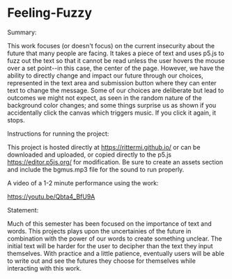 # Feeling-Fuzzy

Summary: 

This work focuses (or doesn't focus) on the current insecurity about the future that many people are facing. It takes a piece of text and uses p5.js to fuzz out the text so that it cannot be read unless the user hovers the mouse over a set point--in this case, the center of the page. However, we have the ability to directly change and impact our future through our choices, represented in the text area and submission button where they can enter text to change the message. Some of our choices are deliberate but lead to outcomes we might not expect, as seen in the random nature of the background color changes; and some things surprise us as shown if you accidentally click the canvas which triggers music. If you click it again, it stops.

Instructions for running the project:

This project is hosted directly at https://rittermi.github.io/ or can be downloaded and uploaded, or copied directly to the p5.js https://editor.p5js.org/ for modification. Be sure to create an assets section and include the bgmus.mp3 file for the sound to run properly. 

A video of a 1-2 minute performance using the work:

https://youtu.be/Qbta4_BfU9A

Statement: 

Much of this semester has been focused on the importance of text and words. This projects plays upon the uncertainies of the future in combination with the power of our words to create something unclear. The initial text will be harder for the user to decipher than the text they input themselves. With practice and a little patience, eventually users will be able to write out and see the futures they choose for themselves while interacting with this work.
